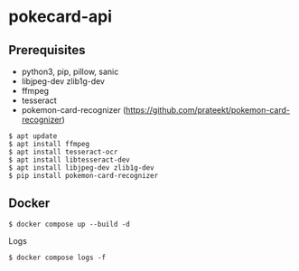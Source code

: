 # pokecard-api

## Prerequisites

- python3, pip, pillow, sanic
- libjpeg-dev zlib1g-dev
- ffmpeg
- tesseract
- pokemon-card-recognizer (https://github.com/prateekt/pokemon-card-recognizer)

```shell
$ apt update
$ apt install ffmpeg
$ apt install tesseract-ocr
$ apt install libtesseract-dev 
$ apt install libjpeg-dev zlib1g-dev
$ pip install pokemon-card-recognizer
```

## Docker

```shell
$ docker compose up --build -d
```

Logs

```shell
$ docker compose logs -f
```
